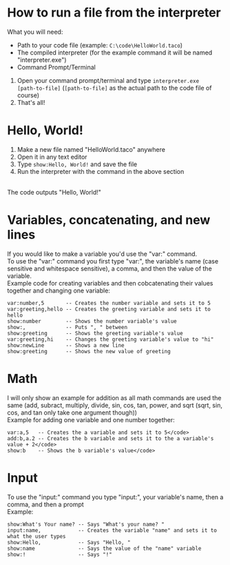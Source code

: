 # How to run a file from the interpreter
What you will need:
- Path to your code file (example: <code>C:\code\HelloWorld.taco</code>)
- The compiled interpreter (for the example command it will be named "interpreter.exe")
- Command Prompt/Terminal

1. Open your command prompt/terminal and type <code>interpreter.exe [path-to-file]</code> (<code>[path-to-file]</code> as the actual path to the code file of course)
2. That's all!

# Hello, World!
1. Make a new file named "HelloWorld.taco" anywhere
2. Open it in any text editor
3. Type <code>show:Hello, World!</code> and save the file
4. Run the interpreter with the command in the above section
<br>
The code outputs "Hello, World!"

# Variables, concatenating, and new lines
If you would like to make a variable you'd use the "var:" command.
<br>
To use the "var:" command you first type "var:", the variable's name (case sensitive and whitespace sensitive), a comma, and then the value of the variable.
<br>
Example code for creating variables and then cobcatenating their values together and changing one variable:
<br>
```
var:number,5       -- Creates the number variable and sets it to 5
var:greeting,hello -- Creates the greeting variable and sets it to hello
show:number        -- Shows the number variable's value
show:,             -- Puts ", " between
show:greeting      -- Shows the greeting variable's value
var:greeting,hi    -- Changes the greeting variable's value to "hi"
show:newLine       -- Shows a new line
show:greeting      -- Shows the new value of greeting
```

# Math
I will only show an example for addition as all math commands are used the same (add, subract, multiply, divide, sin, cos, tan, power, and sqrt (sqrt, sin, cos, and tan only take one argument though))
<br>
Example for adding one variable and one number together:
<br>
```
var:a,5   -- Creates the a variable and sets it to 5</code>
add:b,a.2 -- Creates the b variable and sets it to the a variable's value + 2</code>
show:b    -- Shows the b variable's value</code>
```

# Input
To use the "input:" command you type "input:", your variable's name, then a comma, and then a prompt
<br>
Example:
<br>
```
show:What's Your name? -- Says "What's your name? "
input:name,            -- Creates the variable "name" and sets it to what the user types
show:Hello,            -- Says "Hello, "
show:name              -- Says the value of the "name" variable
show:!                 -- Says "!"
```

